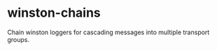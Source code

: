 winston-chains
==============

Chain winston loggers for cascading messages into multiple transport groups.
